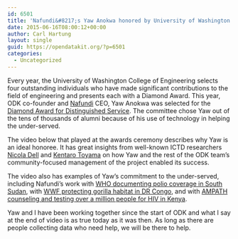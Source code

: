 ```yaml
---
id: 6501
title: 'Nafundi&#8217;s Yaw Anokwa honored by University of Washington for his work on Open Data Kit'
date: 2015-06-16T08:00:12+00:00
author: Carl Hartung
layout: single
guid: https://opendatakit.org/?p=6501
categories:
  - Uncategorized
---
```

Every year, the University of Washington College of Engineering selects four outstanding individuals who have made significant contributions to the field of engineering and presents each with a Diamond Award. This year, ODK co-founder and [Nafundi](http://nafundi.com) CEO, Yaw Anokwa was selected for the [Diamond Award for Distinguished Service](http://www.engr.washington.edu/alumcomm/diamond/2015honorees.html#anokwa). The committee chose Yaw out of the tens of thousands of alumni because of his use of technology in helping the under-served.

The video below that played at the awards ceremony describes why Yaw is an ideal honoree. It has great insights from well-known ICTD researchers [Nicola Dell](http://www.nixdell.com/) and [Kentaro Toyama](http://www.kentarotoyama.org) on how Yaw and the rest of the ODK team&#8217;s community-focused management of the project enabled its success.

The video also has examples of Yaw&#8217;s commitment to the under-served, including Nafundi&#8217;s work with [WHO documenting polio coverage in South Sudan](http://nafundi.com/blog/posts/elqas-collecting-real-time-polio-vaccination-data-with-odk/), with [WWF protecting gorilla habitat in DR Congo](http://nafundi.com/blog/posts/helping-wwf-protect-gorilla-habitat-in-dr-congo/), and with [AMPATH counseling and testing over a million people for HIV in Kenya](http://nafundi.com/blog/posts/ampath-reaches-one-millionth-person/).



Yaw and I have been working together since the start of ODK and what I say at the end of video is as true today as it was then. As long as there are people collecting data who need help, we will be there to help.

